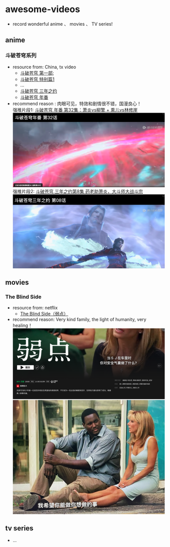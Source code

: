 # awesome-videos

* record wonderful anime 、 movies 、 TV series!

## anime

### 斗破苍穹系列

* resource from: China, tx video
  * [斗破苍穹 第一部](https://v.qq.com/x/cover/xvlhj7cglyfwx8x/m0022eyxv9v.html);
  * [斗破苍穹 特别篇1](https://v.qq.com/x/cover/ctfk6qw188z0kcw/c0024x4lkc3.html)
  * ...
  * [斗破苍穹 三年之约](https://v.qq.com/x/cover/mzc0020036ro0ux/v00415hs5nn.html)
  * [斗破苍穹 年番](https://v.qq.com/x/cover/mzc0020027yzd9e/z0045zq3jp4.html)
* recommend reason : 肉眼可见，特效和剧情很不错，国漫良心！  
  强推片段1: [斗破苍穹 年番 第32集：萧炎vs柳擎 + 熏儿vs林修崖](https://v.qq.com/x/cover/mzc0020027yzd9e/z0045zq3jp4.html)
  ![斗破苍穹年番，第32集：萧炎vs柳擎 + 熏儿vs林修崖](./resource/dou-po-cang-qiong/1.png)  
  强推片段2: [斗破苍穹,三年之约第8集 药老助萧炎，大斗师大战斗宗](https://v.qq.com/x/cover/mzc0020036ro0ux/r0041fbwwbb.html)
  ![斗破苍穹,三年之约第8集 药老助萧炎，大斗师大战斗宗](./resource/dou-po-cang-qiong/2.png)  

## movies

### The Blind Side

* resource from: netflix  
  * [The Blind Side（弱点）](https://www.netflix.com/browse?jbv=70119811)
* recommend reason: Very kind family, the light of humanity, very healing！
   ![movie cover](./resource/ruo-dian/1.png)
   ![meaningful](./resource/ruo-dian/2.png)

## tv series

* ...

